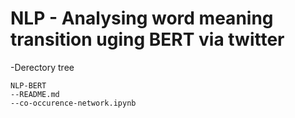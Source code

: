 # NLP - Analysing word meaning transition uging BERT via twitter

-Derectory tree
```
NLP-BERT
--README.md
--co-occurence-network.ipynb


